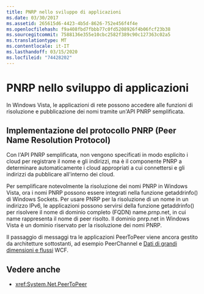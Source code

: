 ```yaml
---
title: PNRP nello sviluppo di applicazioni
ms.date: 03/30/2017
ms.assetid: 265615d6-4423-4b5d-8626-752e456f4f4e
ms.openlocfilehash: f9a408fbd7fbbb77c0fd5208926f4b06fcf23b38
ms.sourcegitcommit: 7588136e355e10cbc2582f389c90c127363c02a5
ms.translationtype: MT
ms.contentlocale: it-IT
ms.lasthandoff: 03/15/2020
ms.locfileid: "74428202"
---
```

# <a name="pnrp-in-application-development"></a>PNRP nello sviluppo di applicazioni
In Windows Vista, le applicazioni di rete possono accedere alle funzioni di risoluzione e pubblicazione dei nomi tramite un'API PNRP semplificata.  
  
## <a name="implementing-the-peer-name-resolution-protocol"></a>Implementazione del protocollo PNRP (Peer Name Resolution Protocol)  
 Con l'API PNRP semplificata, non vengono specificati in modo esplicito i cloud per registrare il nome e gli indirizzi, ma è il componente PNRP a determinare automaticamente i cloud appropriati a cui connettersi e gli indirizzi da pubblicare all'interno dei cloud.  
  
 Per semplificare notevolmente la risoluzione dei nomi PNRP in Windows Vista, ora i nomi PNRP possono essere integrati nella funzione getaddrinfo() di Windows Sockets. Per usare PNRP per la risoluzione di un nome in un indirizzo IPv6, le applicazioni possono servirsi della funzione getaddrinfo() per risolvere il nome di dominio completo (FQDN) name.prnp.net, in cui name rappresenta il nome di peer risolto. Il dominio pnrp.net in Windows Vista è un dominio riservato per la risoluzione dei nomi PNRP.  
  
 Il passaggio di messaggi tra le applicazioni PeerToPeer viene ancora gestito da architetture sottostanti, ad esempio PeerChannel e [Dati di grandi dimensioni e flussi](../wcf/feature-details/large-data-and-streaming.md) WCF.  
  
## <a name="see-also"></a>Vedere anche

- <xref:System.Net.PeerToPeer>
